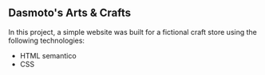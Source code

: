 ## Dasmoto's Arts & Crafts

In this project, a simple website was built for a fictional craft store using the following technologies:

  * HTML semantico
  * CSS